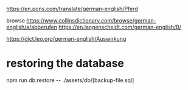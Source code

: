 
https://en.pons.com/translate/german-english/Pferd

browse
https://www.collinsdictionary.com/browse/german-english/a/abberufen
https://en.langenscheidt.com/german-english/B/


https://dict.leo.org/german-english/Auswirkung

# restoring the database
npm run db:restore -- ./assets/db/[backup-file.sql]

